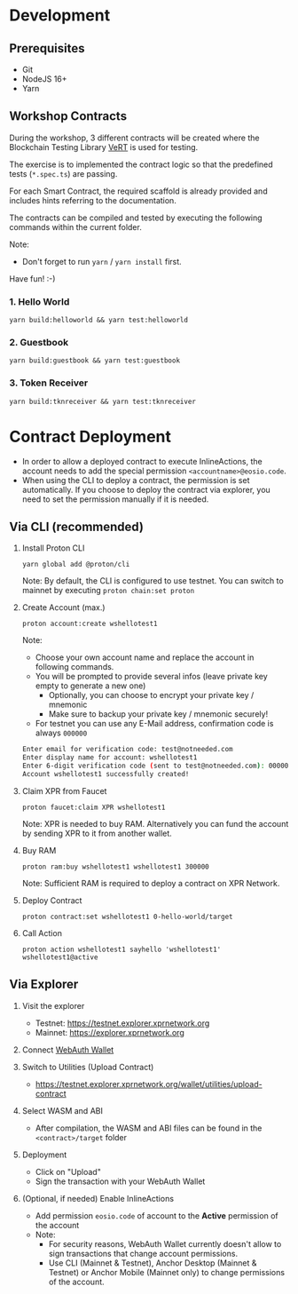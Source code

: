 # Development

## Prerequisites
- Git
- NodeJS 16+
- Yarn

## Workshop Contracts

During the workshop, 3 different contracts will be created where the Blockchain Testing Library [VeRT](https://github.com/XPRNetwork/vert) is used for testing.

The exercise is to implemented the contract logic so that the predefined tests (`*.spec.ts`) are passing.

For each Smart Contract, the required scaffold is already provided and includes hints referring to the documentation.

The contracts can be compiled and tested by executing the following commands within the current folder.

Note:
- Don't forget to run `yarn` / `yarn install` first.

Have fun! :-)

### 1. Hello World

```
yarn build:helloworld && yarn test:helloworld
```

### 2. Guestbook

```
yarn build:guestbook && yarn test:guestbook
```

### 3. Token Receiver

```
yarn build:tknreceiver && yarn test:tknreceiver
```

# Contract Deployment

- In order to allow a deployed contract to execute InlineActions, the account needs to add the special permission `<accountname>@eosio.code`.
- When using the CLI to deploy a contract, the permission is set automatically. If you choose to deploy the contract via explorer, you need to set the permission manually if it is needed.

## Via CLI (recommended)
1. Install Proton CLI
    ```
    yarn global add @proton/cli
    ```

    Note: By default, the CLI is configured to use testnet. You can switch to mainnet by executing `proton chain:set proton`

2. Create Account (max.)
    ```
    proton account:create wshellotest1
    ```

    Note:
    - Choose your own account name and replace the account in following commands.
    - You will be prompted to provide several infos (leave private key empty to generate a new one)
        - Optionally, you can choose to encrypt your private key / mnemonic
        - Make sure to backup your private key / mnemonic securely!
    - For testnet you can use any E-Mail address, confirmation code is always `000000`

    ```sh
    Enter email for verification code: test@notneeded.com
    Enter display name for account: wshellotest1
    Enter 6-digit verification code (sent to test@notneeded.com): 000000
    Account wshellotest1 successfully created!
    ```

3. Claim XPR from Faucet
    ```
    proton faucet:claim XPR wshellotest1
    ```

    Note: XPR is needed to buy RAM. Alternatively you can fund the account by sending XPR to it from another wallet.

3. Buy RAM
    ```
    proton ram:buy wshellotest1 wshellotest1 300000
    ```

    Note: Sufficient RAM is required to deploy a contract on XPR Network.

4. Deploy Contract
    ```
    proton contract:set wshellotest1 0-hello-world/target
    ```

5. Call Action
    ```
    proton action wshellotest1 sayhello 'wshellotest1' wshellotest1@active
    ```

## Via Explorer

1. Visit the explorer
    - Testnet: https://testnet.explorer.xprnetwork.org
    - Mainnet: https://explorer.xprnetwork.org

2. Connect [WebAuth Wallet](https://wauth.co)

3. Switch to Utilities (Upload Contract)
    - https://testnet.explorer.xprnetwork.org/wallet/utilities/upload-contract

4. Select WASM and ABI

    - After compilation, the WASM and ABI files can be found in the `<contract>/target` folder

5. Deployment
    - Click on "Upload"
    - Sign the transaction with your WebAuth Wallet

6. (Optional, if needed) Enable InlineActions
    - Add permission `eosio.code` of account to the **Active** permission of the account
    - Note:
        - For security reasons, WebAuth Wallet currently doesn't allow to sign transactions that change account permissions.
        - Use CLI (Mainnet & Testnet), Anchor Desktop (Mainnet & Testnet) or Anchor Mobile (Mainnet only) to change permissions of the account.